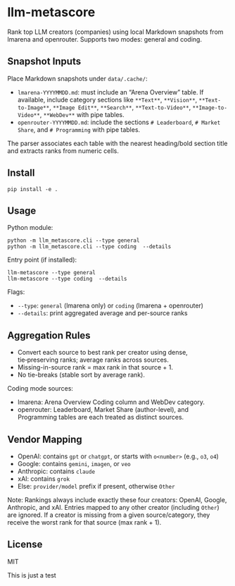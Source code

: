 # llm-metascore

Rank top LLM creators (companies) using local Markdown snapshots from lmarena and openrouter. Supports two modes: general and coding.

## Snapshot Inputs

Place Markdown snapshots under `data/.cache/`:
- `lmarena-YYYYMMDD.md`: must include an “Arena Overview” table. If available, include category sections like `**Text**`, `**Vision**`, `**Text-to-Image**`, `**Image Edit**`, `**Search**`, `**Text-to-Video**`, `**Image-to-Video**`, `**WebDev**` with pipe tables.
- `openrouter-YYYYMMDD.md`: include the sections `# Leaderboard`, `# Market Share`, and `# Programming` with pipe tables.

The parser associates each table with the nearest heading/bold section title and extracts ranks from numeric cells.

## Install

```
pip install -e .
```

## Usage

Python module:
```
python -m llm_metascore.cli --type general
python -m llm_metascore.cli --type coding  --details
```

Entry point (if installed):
```
llm-metascore --type general
llm-metascore --type coding  --details
```

Flags:
- `--type`: `general` (lmarena only) or `coding` (lmarena + openrouter)
- `--details`: print aggregated average and per-source ranks

## Aggregation Rules

- Convert each source to best rank per creator using dense, tie‑preserving ranks; average ranks across sources.
- Missing-in-source rank = max rank in that source + 1.
- No tie-breaks (stable sort by average rank).

Coding mode sources:
- lmarena: Arena Overview Coding column and WebDev category.
- openrouter: Leaderboard, Market Share (author-level), and Programming tables are each treated as distinct sources.

## Vendor Mapping

- OpenAI: contains `gpt` or `chatgpt`, or starts with `o<number>` (e.g., `o3`, `o4`)
- Google: contains `gemini`, `imagen`, or `veo`
- Anthropic: contains `claude`
- xAI: contains `grok`
- Else: `provider/model` prefix if present, otherwise `Other`

Note: Rankings always include exactly these four creators: OpenAI, Google, Anthropic, and xAI. Entries mapped to any other creator (including `Other`) are ignored. If a creator is missing from a given source/category, they receive the worst rank for that source (max rank + 1).

## License

MIT

This is just a test
